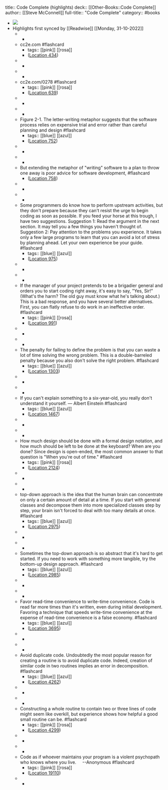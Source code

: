 title:: Code Complete (highlights)
deck:: [[Other-Books::Code Complete]]
author:: [[Steve McConnell]]
full-title:: "Code Complete"
category:: #books

- ![](https://images-na.ssl-images-amazon.com/images/I/51MEZDyKvZL._SL200_.jpg)
- Highlights first synced by [[Readwise]] [[Monday, 31-10-2022]]
	- -
	- cc2e.com #flashcard
		- tags:: [[pink]] [[rosa]]
		- ([Location 434](https://readwise.io/to_kindle?action=open&asin=B00JDMPOSY&location=434))
	- -
	- -
	- cc2e.com/0278 #flashcard
		- tags:: [[pink]] [[rosa]]
		- ([Location 639](https://readwise.io/to_kindle?action=open&asin=B00JDMPOSY&location=639))
	- -
	- -
	- Figure 2-1. The letter-writing metaphor suggests that the software process relies on expensive trial and error rather than careful planning and design #flashcard
		- tags:: [[blue]] [[azul]]
		- ([Location 752](https://readwise.io/to_kindle?action=open&asin=B00JDMPOSY&location=752))
	- -
	- -
	- But extending the metaphor of "writing" software to a plan to throw one away is poor advice for software development, #flashcard
		- ([Location 758](https://readwise.io/to_kindle?action=open&asin=B00JDMPOSY&location=758))
	- -
	- -
	- Some programmers do know how to perform upstream activities, but they don't prepare because they can't resist the urge to begin coding as soon as possible. If you feed your horse at this trough, I have two suggestions. Suggestion 1: Read the argument in the next section. It may tell you a few things you haven't thought of. Suggestion 2: Pay attention to the problems you experience. It takes only a few large programs to learn that you can avoid a lot of stress by planning ahead. Let your own experience be your guide. #flashcard
		- tags:: [[blue]] [[azul]]
		- ([Location 975](https://readwise.io/to_kindle?action=open&asin=B00JDMPOSY&location=975))
	- -
	- -
	- If the manager of your project pretends to be a brigadier general and orders you to start coding right away, it's easy to say, "Yes, Sir!" (What's the harm? The old guy must know what he's talking about.) This is a bad response, and you have several better alternatives. First, you can flatly refuse to do work in an ineffective order. #flashcard
		- tags:: [[pink]] [[rosa]]
		- ([Location 991](https://readwise.io/to_kindle?action=open&asin=B00JDMPOSY&location=991))
	- -
	- -
	- The penalty for failing to define the problem is that you can waste a lot of time solving the wrong problem. This is a double-barreled penalty because you also don't solve the right problem. #flashcard
		- tags:: [[blue]] [[azul]]
		- ([Location 1303](https://readwise.io/to_kindle?action=open&asin=B00JDMPOSY&location=1303))
	- -
	- -
	- If you can't explain something to a six-year-old, you really don't understand it yourself. — Albert Einstein #flashcard
		- tags:: [[blue]] [[azul]]
		- ([Location 1467](https://readwise.io/to_kindle?action=open&asin=B00JDMPOSY&location=1467))
	- -
	- -
	- How much design should be done with a formal design notation, and how much should be left to be done at the keyboard? When are you done? Since design is open-ended, the most common answer to that question is "When you're out of time." #flashcard
		- tags:: [[pink]] [[rosa]]
		- ([Location 2124](https://readwise.io/to_kindle?action=open&asin=B00JDMPOSY&location=2124))
	- -
	- -
	- top-down approach is the idea that the human brain can concentrate on only a certain amount of detail at a time. If you start with general classes and decompose them into more specialized classes step by step, your brain isn't forced to deal with too many details at once. #flashcard
		- tags:: [[blue]] [[azul]]
		- ([Location 2975](https://readwise.io/to_kindle?action=open&asin=B00JDMPOSY&location=2975))
	- -
	- -
	- Sometimes the top-down approach is so abstract that it's hard to get started. If you need to work with something more tangible, try the bottom-up design approach. #flashcard
		- tags:: [[blue]] [[azul]]
		- ([Location 2985](https://readwise.io/to_kindle?action=open&asin=B00JDMPOSY&location=2985))
	- -
	- -
	- Favor read-time convenience to write-time convenience. Code is read far more times than it's written, even during initial development. Favoring a technique that speeds write-time convenience at the expense of read-time convenience is a false economy. #flashcard
		- tags:: [[blue]] [[azul]]
		- ([Location 3695](https://readwise.io/to_kindle?action=open&asin=B00JDMPOSY&location=3695))
	- -
	- -
	- Avoid duplicate code. Undoubtedly the most popular reason for creating a routine is to avoid duplicate code. Indeed, creation of similar code in two routines implies an error in decomposition. #flashcard
		- tags:: [[blue]] [[azul]]
		- ([Location 4262](https://readwise.io/to_kindle?action=open&asin=B00JDMPOSY&location=4262))
	- -
	- -
	- Constructing a whole routine to contain two or three lines of code might seem like overkill, but experience shows how helpful a good small routine can be. #flashcard
		- tags:: [[pink]] [[rosa]]
		- ([Location 4299](https://readwise.io/to_kindle?action=open&asin=B00JDMPOSY&location=4299))
	- -
	- -
	- Code as if whoever maintains your program is a violent psychopath who knows where you live.     --Anonymous #flashcard
		- tags:: [[pink]] [[rosa]]
		- ([Location 19110](https://readwise.io/to_kindle?action=open&asin=B00JDMPOSY&location=19110))
	- -